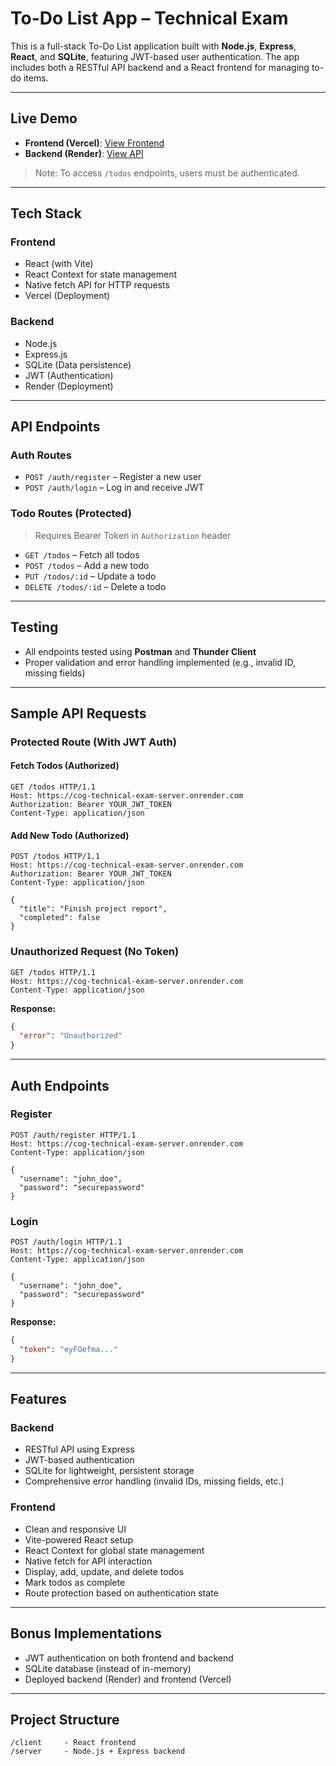 # To-Do List App – Technical Exam

This is a full-stack To-Do List application built with **Node.js**, **Express**, **React**, and **SQLite**, featuring JWT-based user authentication. The app includes both a RESTful API backend and a React frontend for managing to-do items.

---

## Live Demo

- **Frontend (Vercel)**: [View Frontend](https://cog-technical-exam-client.vercel.app/)  
- **Backend (Render)**: [View API](https://cog-technical-exam-server.onrender.com)

> Note: To access `/todos` endpoints, users must be authenticated.

---

## Tech Stack

### Frontend
- React (with Vite)
- React Context for state management
- Native fetch API for HTTP requests
- Vercel (Deployment)

### Backend
- Node.js
- Express.js
- SQLite (Data persistence)
- JWT (Authentication)
- Render (Deployment)

---

## API Endpoints

### Auth Routes

- `POST /auth/register` – Register a new user  
- `POST /auth/login` – Log in and receive JWT

### Todo Routes (Protected)

> Requires Bearer Token in `Authorization` header

- `GET /todos` – Fetch all todos  
- `POST /todos` – Add a new todo  
- `PUT /todos/:id` – Update a todo  
- `DELETE /todos/:id` – Delete a todo  

---

## Testing

- All endpoints tested using **Postman** and **Thunder Client**
- Proper validation and error handling implemented (e.g., invalid ID, missing fields)

---

## Sample API Requests

### Protected Route (With JWT Auth)

#### Fetch Todos (Authorized)

```http
GET /todos HTTP/1.1
Host: https://cog-technical-exam-server.onrender.com 
Authorization: Bearer YOUR_JWT_TOKEN
Content-Type: application/json
```

#### Add New Todo (Authorized)

```http
POST /todos HTTP/1.1
Host: https://cog-technical-exam-server.onrender.com
Authorization: Bearer YOUR_JWT_TOKEN
Content-Type: application/json

{
  "title": "Finish project report",
  "completed": false
}
```

### Unauthorized Request (No Token)

```http
GET /todos HTTP/1.1
Host: https://cog-technical-exam-server.onrender.com
Content-Type: application/json
```

**Response:**
```json
{
  "error": "Unauthorized"
}
```

---

## Auth Endpoints

### Register

```http
POST /auth/register HTTP/1.1
Host: https://cog-technical-exam-server.onrender.com
Content-Type: application/json

{
  "username": "john_doe",
  "password": "securepassword"
}
```

### Login

```http
POST /auth/login HTTP/1.1
Host: https://cog-technical-exam-server.onrender.com
Content-Type: application/json

{
  "username": "john_doe",
  "password": "securepassword"
}
```

**Response:**
```json
{
  "token": "eyFOefma..."
}
```

---

## Features

### Backend
- RESTful API using Express
- JWT-based authentication
- SQLite for lightweight, persistent storage
- Comprehensive error handling (invalid IDs, missing fields, etc.)

### Frontend
- Clean and responsive UI
- Vite-powered React setup
- React Context for global state management
- Native fetch for API interaction
- Display, add, update, and delete todos
- Mark todos as complete
- Route protection based on authentication state

---

## Bonus Implementations

- JWT authentication on both frontend and backend
- SQLite database (instead of in-memory)
- Deployed backend (Render) and frontend (Vercel)

---

## Project Structure

```
/client     - React frontend  
/server     - Node.js + Express backend  
```